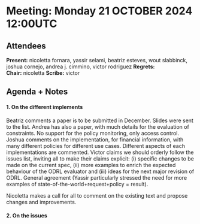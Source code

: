 # Meeting:  Monday 21 OCTOBER 2024 12:00UTC

## Attendees

**Present:**  nicoletta fornara, yassir selami, beatriz esteves, wout slabbinck, joshua cornejo, andrea j. cimmino, victor rodriguez
**Regrets:**   
**Chair:**   nicoletta
**Scribe:**   victor


## Agenda + Notes

#### 1. On the different implements

Beatriz comments a paper is to be submitted in December. Slides were sent to the list. 
Andrea has also a paper, with much details for the evaluation of constraints. No support for the policy monitoring, only access control. 
Joshua comments on the implementation, for financial information, with many different policies for different use cases. 
Different aspects of each implementations are commented.
Victor claims we should orderly follow the issues list, inviting all to make their claims explicit: (i) specific changes to be made on the current spec, 
(ii) more examples to enrich the expected behaviour of the ODRL evaluator and (iii) ideas for the next major revision of ODRL. 
General agreement (Yassir particularly stressed the need for more examples of state-of-the-world+request+policy = result).

Nicoletta makes a call for all to comment on the existing text and propose changes and improvements.

#### 2. On the issues


